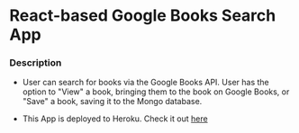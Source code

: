 # React-based Google Books Search App

### Description

* User can search for books via the Google Books API. User has the option to "View" a book, bringing them to the book on Google Books, or "Save" a book, saving it to the Mongo database.

* This App is deployed to Heroku. Check it out [here](https://google-books-s-app.herokuapp.com/)

